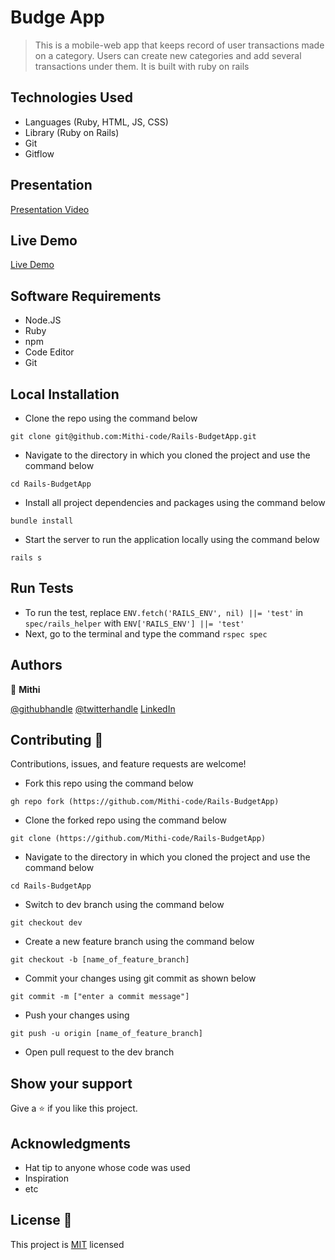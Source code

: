 # Budge App
>  This is a mobile-web app that keeps record of user transactions made on a category. Users can create new categories and add several transactions under them. It is built with ruby on rails 

## Technologies Used
* Languages (Ruby, HTML, JS, CSS)
* Library (Ruby on Rails)
* Git
* Gitflow

## Presentation
[Presentation Video](https://www.loom.com/share/100924456f014224b120afb0630cca48)

## Live Demo
[Live Demo](https://budget-appl.herokuapp.com/)

## Software Requirements
* Node.JS
* Ruby
* npm
* Code Editor
* Git

## Local Installation
* Clone the repo using the command below

```
git clone git@github.com:Mithi-code/Rails-BudgetApp.git
```

* Navigate to the directory in which you cloned the project and use the command below

```
cd Rails-BudgetApp
```

* Install all project dependencies and packages using the command below

```
bundle install
```

* Start the server to run the application locally using the command below

```
rails s
```

## Run Tests
* To run the test, replace `ENV.fetch('RAILS_ENV', nil) ||= 'test'` in `spec/rails_helper` with `ENV['RAILS_ENV'] ||= 'test'`
* Next, go to the terminal and type the command `rspec spec`

## Authors
👤 **Mithi**

[@githubhandle](https://github.com/Mithi-code/)
[@twitterhandle](https://twitter.com/sam_mongare)
[LinkedIn](https://www.linkedin.com/in/mithicode/)

## Contributing :handshake:
Contributions, issues, and feature requests are welcome!
* Fork this repo using the command below

```
gh repo fork (https://github.com/Mithi-code/Rails-BudgetApp)
```
* Clone the forked repo using the command below

```
git clone (https://github.com/Mithi-code/Rails-BudgetApp)
```

* Navigate to the directory in which you cloned the project and use the command below

```
cd Rails-BudgetApp
```

* Switch to dev branch using the command below

```
git checkout dev
```

* Create a new feature branch using the command below

```
git checkout -b [name_of_feature_branch]
```

* Commit your changes using git commit as shown below

```
git commit -m ["enter a commit message"]
```

* Push your changes using

```
git push -u origin [name_of_feature_branch]
```
* Open pull request to the dev branch


## Show your support
Give a 	:star: if you like this project.

## Acknowledgments
* Hat tip to anyone whose code was used
* Inspiration
* etc

## License :memo:
This project is [MIT](https://github.com/microverseinc/readme-template/blob/master/MIT.md) licensed
